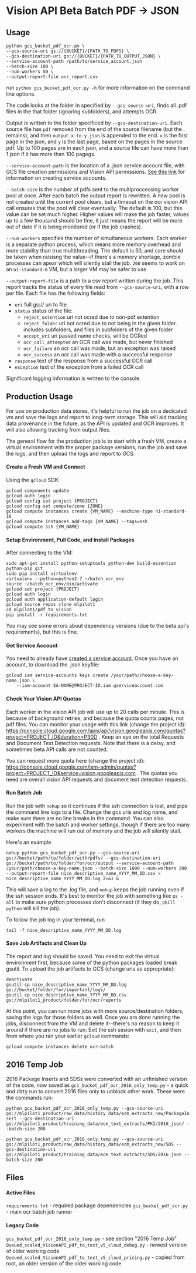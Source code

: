 
# Vision API Beta Batch PDF -> JSON

## Usage

```
python gcs_bucket_pdf_ocr.py \
--gcs-source-uri gs://{BUCKET}/{PATH_TO_PDFS} \
--gcs-destination-uri gs://{BUCKET}/{PATH_TO_OUTPUT_JSON} \
--service-account-path /path/to/service_account.json
--batch-size 100 \
--num-workers 50 \
--output-report-file ocr_report.csv
```

run `python gcs_bucket_pdf_ocr.py -h` for more information on the command line options.

The code looks at the folder in specified by `--gcs-source-uri`, finds all .pdf files in the that folder (ignoring subfolders), and attempts OCR. 

Output is written to the folder specificed by `--gcs-destination-uri`. Each source file has `pdf` removed from the end of the source filename (but the . remains), and then `output-x-to-y.json` is appended to the end. `x` is the first page in the json, and `y` is the last page, based on the pages in the source pdf. Up to 100 pages are in each json, and a source file can have more than 1 json if it has more than 100 pagegs.

`--service-account-path` is the location of a .json service account file, with GCS file creation permissions and Vision API permissions. [See this link](https://cloud.google.com/iam/docs/creating-managing-service-accounts) for information on creating service accounts.

`--batch-size` is the number of pdfs sent to the multiproccessing worker pool at once. After each batch the output report is rewritten. A new pool is not created until the current pool clears, but a timeout on the ocr vision API call ensures that the pool will clear eventually. The default is 100, but this value can be set much higher. Higher values will make the job faster, values up to a few thousand should be fine, it just means the report will be more out of date if it is being monitored (or if the job crashes).

`--num-workers` specifies the number of simultaneous workers. Each worker is a separate python process, which means more memory overhead and more stability than true multithreading. The default is 50, and care should be taken when raisisng the value--if there's a memory shortage, zombie processes can apear which will silently stall the job. `200` seems to work on an `n1-standard-8` VM, but a larger VM may be safer to use. 

`--output-report-file` is a path to a csv report written during the job. This report tracks the status of every file read from `--gcs-source-uri`, with a row per file. Each file has the following fields:
* `uri` full gs:// uri to file
* `status` status of the file:
    * `reject_extention` uri not ocred due to non-pdf extention
    * `reject_folder` uri not ocred due to not being in the given folder. includes subfolders, and files in subfolders of the given folder
    * `accept_uri` uri passed name checks, will be OCRed
    * `ocr_call_attempted` an OCR call was made, but never finished
    * `ocr_failure` an ocr call was made, but an exception was raised
    * `ocr_success` an ocr call was made with a successful response
* `response` text of the response from a successful OCR call
* `exception` text of the exception from a failed OCR call

Significant logging information is written to the console.

## Production Usage

For use on production data stores, it's helpful to run the job on a dedicated vm and save the logs and report to long-term storage. This will aid tracking data provenance in the future, as the API is updated and OCR improves. It will also allowing tracking from output files.

The general flow for the production job is to start with a fresh VM, create a virtual environment with the proper package versions, run the job and save the logs, and then upload the logs and report to GCS.

#### Create a Fresh VM and Connect

Using the `gcloud` SDK: 
```
gcloud components update
gcloud auth login
gcloud config set project {PROJECT}
gcloud config set compute/zone {ZONE}
gcloud compute instances create {VM_NAME} --machine-type n1-standard-16 
gcloud compute instances add-tags {VM_NAME} --tags=ssh
gcloud compute ssh {VM_NAME}
```

#### Setup Environment, Pull Code, and Install Packages
After connecting to the VM:
```
sudo apt-get install python-setuptools python-dev build-essention python-pip git
sudo pip install virtualenv
virtualenv --python=python2.7 ~/batch_ocr_env
source ~/batch_ocr_env/bin/activate
gcloud set project {PROJECT}
gcloud auth login
gcloud auth application-default login
gcloud source repos clone mlpilot1
cd mlpilot1/pdf_to_vision
pip install -r requirements.txt
```
You may see some errors about dependency versions (due to the beta api's requirements), but this is fine.

#### Get Service Account

You need to already have [created a service account](https://cloud.google.com/iam/docs/creating-managing-service-accounts). Once you have an account, to download the .json keyfile:
```
gcloud iam service-accounts keys create /your/path/choose-a-key-name.json \
    --iam-account SA-NAME@PROJECT-ID.iam.gserviceaccount.com
```

#### Check Your Vision API Quotas

Each worker in the vision API job will use up to 20 calls per minute. This is because of background retries, and because the quota counts pages, not pdf files. You can monitor your usage with this link (change the project id): https://console.cloud.google.com/apis/api/vision.googleapis.com/quotas?project=PROJECT_ID&duration=P30D . Keep an eye on the total Requests and Document Text Detection requests. Note that there is a delay, and sometimes beta API calls are not counted.

You can request more quota here (change the project id): https://console.cloud.google.com/iam-admin/quotas?project=PROJECT_ID&service=vision.googleapis.com . The quotas you need are overall vision API requests and document text detection requests.

#### Run Batch Job 
Run the job with `nohup` so it continues if the ssh connection is lost, and pipe the command line logs to a file. Change the gcs uris and log name, and make sure there are no line breaks in the command. You can also experiment with the batch and worker settings, though if there are too many workers the machine will run out of memory and the job will silently stall.

Here's an example
```
nohup python gcs_bucket_pdf_ocr.py --gcs-source-uri gs://bucket/path/to/folder/with/pdfs/ --gcs-destination-uri gs://bucket/path/to/folder/for/ocr/output --service-account-path  /your/path/choose-a-key-name.json --batch-size 1000 --num-workers 200 --output-report-file nice_descriptive_name_YYYY_MM_DD.csv > nice_descriptive_name_YYYY_MM_DD.log 2>&1 &
```
This will save a log to the .log file, and `nohup` keeps the job running even if the ssh session ends. It's best to monitor the job with something like `ps -all` to make sure python processes don't disconnect (if they do, `pkill python` will kill the job). 

To follow the job log in your terminal, run
```
tail -f nice_descriptive_name_YYYY_MM_DD.log
```

#### Save Job Artifacts and Clean Up
The report and log should be saved. You need to exit the virtual environment first, because some of the python packages loaded break gsutil. To upload the job artifacts to GCS (change uris as appropriate):
```
deactivate
gsutil cp nice_descriptive_name_YYYY_MM_DD.log gs://bucket/folder/for/important/logs/
gsutil cp nice_descriptive_name_YYYY_MM_DD.csv gs://mlpilot1_product/folder/for/ocr/reports
```
At this point, you can run more jobs with more source/destination folders, saving the logs for those folders as well. Once you are done running the jobs, disconnect from the VM and delete it--there's no reason to keep it around if there are no jobs to run. Exit the ssh sesion with `exit`, and then from where you ran your earlier `gcloud` commands:
```
gcloud compute instances delete ocr-batch
```




#### 

## 2016 Temp Job

2016 Package Inserts and SDSs were converted with an unfinished version of the code, now saved as `gcs_bucket_pdf_ocr_2016_only_temp.py` - a quick and dirty run to convert 2016 files only to unblock other work. 
These were the commands run:

`python gcs_bucket_pdf_ocr_2016_only_temp.py --gcs-source-uri gs://mlpilot1_product/raw_data/history_data/ecm_extracts_new/PackageInsert --gcs-destination-uri gs://mlpilot1_product/training_data/ecm_text_extracts/PKI/2016_json/ --batch-size 200`

`python gcs_bucket_pdf_ocr_2016_only_temp.py --gcs-source-uri gs://mlpilot1_product/raw_data/history_data/ecm_extracts_new/SDS --gcs-destination-uri gs://mlpilot1_product/training_data/ecm_text_extracts/SDS/2016_json --batch-size 200`


## Files

#### Active Files
`requirements.txt` - required package dependencies
`gcs_bucket_pdf_ocr.py` - main ocr batch job runner

#### Legacy Code
`gcs_bucket_pdf_ocr_2016_only_temp.py` - see section "2016 Temp Job"
`Queued_scaled_VisionAPI_pdf_to_text_v5_cloud_debug.py` - newest version of older working code
`Queued_scaled_VisionAPI_pdf_to_text_v5_cloud_pricing.py` - copied from root, an older version of the older working code
